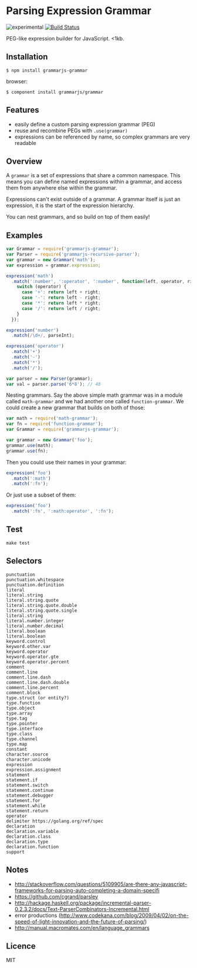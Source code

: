 
# Parsing Expression Grammar

![experimental](http://img.shields.io/badge/status-experimental-orange.svg?style=flat)
[![Build Status](http://img.shields.io/travis/grammarjs/grammar/v0.6.svg?style=flat)](https://travis-ci.org/grammarjs/grammar)

PEG-like expression builder for JavaScript. <1kb.

## Installation

```
$ npm install grammarjs-grammar
```

browser:

```
$ component install grammarjs/grammar
```

## Features

- easily define a custom parsing expression grammar (PEG)
- reuse and recombine PEGs with `.use(grammar)`
- expressions can be referenced by name, so complex grammars are very readable

## Overview

A `grammar` is a set of expressions that share a common namespace. This means you can define named expressions within a grammar, and access them from anywhere else within the grammar.

Expressions can't exist outside of a grammar. A grammar itself is just an expression, it is the start of the expression hierarchy.

You can nest grammars, and so build on top of them easily!

## Examples

```js
var Grammar = require('grammarjs-grammar');
var Parser = require('grammarjs-recursive-parser');
var grammar = new Grammar('math');
var expression = grammar.expression;

expression('math')
  .match(':number', ':operator', ':number', function(left, operator, right){
    switch (operator) {
      case '+': return left + right;
      case '-': return left - right;
      case '*': return left * right;
      case '/': return left / right;
    }
  });

expression('number')
  .match(/\d+/, parseInt);

expression('operator')
  .match('+')
  .match('-')
  .match('*')
  .match('/');

var parser = new Parser(grammar);
var val = parser.parse('6*8'); // 48
```

Nesting grammars. Say the above simple math grammar was in a module called `math-grammar` and we had another one called `function-grammar`. We could create a new grammar that builds on both of those:

```js
var math = require('math-grammar');
var fn = require('function-grammar');
var Grammar = require('grammarjs-grammar');

var grammar = new Grammar('foo');
grammar.use(math);
grammar.use(fn);
```

Then you could use their names in your grammar:

```js
expression('foo')
  .match(':math')
  .match(':fn');
```

Or just use a subset of them:

```js
expression('foo')
  .match(':fn', ':math:operator', ':fn');
```

## Test

```
make test
```

## Selectors

```
punctuation
punctuation.whitespace
punctuation.definition
literal
literal.string
literal.string.quote
literal.string.quote.double
literal.string.quote.single
literal.string
literal.number.integer
literal.number.decimal
literal.boolean
literal.boolean
keyword.control
keyword.other.var
keyword.operator
keyword.operator.gte
keyword.operator.percent
comment
comment.line
comment.line.dash
comment.line.dash.double
comment.line.percent
comment.block
type.struct (or entity?)
type.function
type.object
type.array
type.tag
type.pointer
type.interface
type.class
type.channel
type.map
constant
character.source
character.unicode
expression
expression.assignment
statement
statement.if
statement.switch
statement.continue
statement.debugger
statement.for
statement.while
statement.return
operator
delimiter https://golang.org/ref/spec
declaration
declaration.variable
declaration.class
declaration.type
declaration.function
support
```

## Notes

- http://stackoverflow.com/questions/5109905/are-there-any-javascript-frameworks-for-parsing-auto-completing-a-domain-specifi
- https://github.com/cgrand/parsley
- http://hackage.haskell.org/package/incremental-parser-0.2.3.2/docs/Text-ParserCombinators-Incremental.html
- error productions (http://www.codekana.com/blog/2009/04/02/on-the-speed-of-light-innovation-and-the-future-of-parsing/)
- http://manual.macromates.com/en/language_grammars

## Licence

MIT

